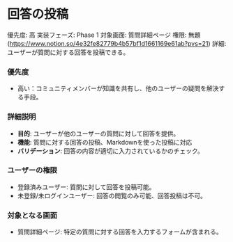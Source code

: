 # 回答の投稿

優先度: 高
実装フェーズ: Phase 1
対象画面: 質問詳細ページ
権限: 無題 (https://www.notion.so/4e32fe82779b4b57bf1d1661169e61ab?pvs=21)
詳細: ユーザーが質問に対する回答を投稿できる。

### 優先度

- 高い：コミュニティメンバーが知識を共有し、他のユーザーの疑問を解決する手段。

### 詳細説明

- **目的**: ユーザーが他のユーザーの質問に対して回答を提供。
- **機能**: 質問に対する回答の投稿、Markdownを使った投稿に対応
- **バリデーション**: 回答の内容が適切に入力されているかのチェック。

### ユーザーの権限

- 登録済みユーザー: 質問に対して回答を投稿可能。
- 未登録/未ログインユーザー: 回答の閲覧のみ可能、回答投稿は不可。

### 対象となる画面

- 質問詳細ページ: 特定の質問に対する回答を入力するフォームが含まれる。